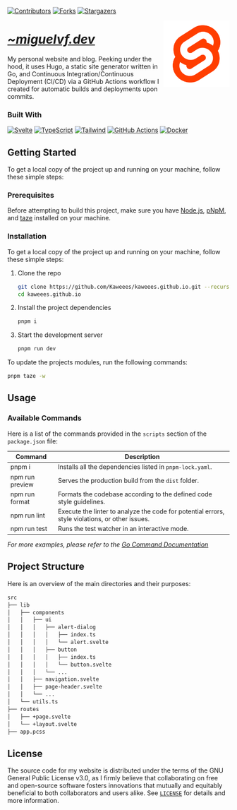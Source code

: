 <!-- PROJECT SHIELDS -->
<!--
*** I'm using markdown "reference style" links for readability.
*** Reference links are enclosed in brackets [ ] instead of parentheses ( ).
*** See the bottom of this document for the declaration of the reference variables
*** for contributors-url, forks-url, etc. This is an optional, concise syntax you may use.
*** https://www.markdownguide.org/basic-syntax/#reference-style-links
-->
<div align="left">

[![Contributors][contributors-shield]][contributors-url]
[![Forks][forks-shield]][forks-url] [![Stargazers][stars-shield]][stars-url]

</div>

<a href="https://miguelvf.dev">
  <source media="(prefers-color-scheme: dark)" srcset="assets/img/svelte-logo-light-mode.svg">
  <img alt="Text changing depending on mode. Light: 'Svelte Logo Light Mode' Dark: 'Svelte Logo Dark Mode'" src="assets/img/svelte-logo-dark-mode.svg" align="right" width="150">
</a>

<div align="left">
  <h1><em><a href="https://miguelvf.dev">~miguelvf.dev</a></em></h1>
</div>

<!-- ABOUT THE PROJECT -->

My personal website and blog. Peeking under the hood, it uses Hugo, a static
site generator written in Go, and Continuous Integration/Continuous Deployment
(CI/CD) via a GitHub Actions workflow I created for automatic builds and
deployments upon commits.

### Built With

[![Svelte][Svelte-shield]][Svelte-url]
[![TypeScript][TypeScript-shield]][TypeScript-url]
[![Tailwind][Tailwind-shield]][Tailwind-url]
[![GitHub Actions][GitHub-Actions-shield]][GitHub-Actions-url]
[![Docker][Docker-shield]][Docker-url]

<!-- GETTING STARTED -->

## Getting Started

To get a local copy of the project up and running on your machine, follow these
simple steps:

### Prerequisites

Before attempting to build this project, make sure you have
[Node.js](https://nodejs.org/en/download), [pNpM](https://pnpm.io/), and
[taze](https://github.com/antfu/taze) installed on your machine.

### Installation

To get a local copy of the project up and running on your machine, follow these
simple steps:

1. Clone the repo
   ```sh
   git clone https://github.com/Kaweees/kaweees.github.io.git --recurse-submodules
   cd kaweees.github.io
   ```
2. Install the project dependencies
   ```sh
   pnpm i
   ```
3. Start the development server
   ```sh
   pnpm run dev
   ```

To update the projects modules, run the following commands:

```sh
pnpm taze -w
```

<!-- USAGE EXAMPLES -->

## Usage

### Available Commands

Here is a list of the commands provided in the `scripts` section of the
`package.json` file:

| Command         | Description                                                                                     |
| --------------- | ----------------------------------------------------------------------------------------------- |
| pnpm i          | Installs all the dependencies listed in `pnpm-lock.yaml`.                                       |
| npm run preview | Serves the production build from the `dist` folder.                                             |
| npm run format  | Formats the codebase according to the defined code style guidelines.                            |
| npm run lint    | Execute the linter to analyze the code for potential errors, style violations, or other issues. |
| npm run test    | Runs the test watcher in an interactive mode.                                                   |

_For more examples, please refer to the
[Go Command Documentation](https://go.dev/doc/cmd)_

<!-- PROJECT FILE STRUCTURE -->

## Project Structure

Here is an overview of the main directories and their purposes:

```sh
src
├── lib
│   ├── components
│   │   ├── ui
│   │   │   ├── alert-dialog
│   │   │   │   ├── index.ts
│   │   │   │   └── alert.svelte
│   │   │   ├── button
│   │   │   │   ├── index.ts
│   │   │   │   └── button.svelte
│   │   │   └── ...
│   │   ├── navigation.svelte
│   │   ├── page-header.svelte
│   │   └── ...
│   └── utils.ts
├── routes
│   ├── +page.svelte
│   └── +layout.svelte
├── app.pcss
```

<!-- LICENSE -->
<!-- https://choosealicense.com/ -->

## License

The source code for my website is distributed under the terms of the GNU General
Public License v3.0, as I firmly believe that collaborating on free and
open-source software fosters innovations that mutually and equitably beneficial
to both collaborators and users alike. See [`LICENSE`](./LICENSE) for details
and more information.

<!-- MARKDOWN LINKS & IMAGES -->
<!-- https://www.markdownguide.org/basic-syntax/#reference-style-links -->

[contributors-shield]:
  https://img.shields.io/github/contributors/Kaweees/kaweees.github.io.svg?style=for-the-badge
[contributors-url]:
  https://github.com/Kaweees/kaweees.github.io/graphs/contributors
[forks-shield]:
  https://img.shields.io/github/forks/Kaweees/kaweees.github.io.svg?style=for-the-badge
[forks-url]: https://github.com/Kaweees/kaweees.github.io/network/members
[stars-shield]:
  https://img.shields.io/github/stars/Kaweees/kaweees.github.io.svg?style=for-the-badge
[stars-url]: https://github.com/Kaweees/kaweees.github.io/stargazers

<!-- MARKDOWN SHIELD BADGES & LINKS -->
<!-- https://github.com/Ileriayo/markdown-badges -->

[Svelte-shield]:
  https://img.shields.io/badge/svelte-%23008080.svg?style=for-the-badge&logo=svelte&logoColor=FF3E00&labelColor=222222&color=FF3E00
[Svelte-url]: https://svelte.dev/
[TypeScript-shield]:
  https://img.shields.io/badge/typescript-%23008080.svg?style=for-the-badge&logo=typescript&logoColor=3178C6&labelColor=222222&color=3178C6
[TypeScript-url]: https://www.typescriptlang.org/
[Tailwind-shield]:
  https://img.shields.io/badge/tailwindcss-%23008080.svg?style=for-the-badge&logo=tailwind-css&logoColor=0EA5E9&labelColor=222222&color=0EA5E9
[Tailwind-url]: https://tailwindcss.com/
[GitHub-Actions-shield]:
  https://img.shields.io/badge/github%20actions-%232671E5.svg?style=for-the-badge&logo=githubactions&logoColor=2671E5&labelColor=222222&color=2671E5
[GitHub-Actions-url]: https://github.com/features/actions
[Docker-shield]:
  https://img.shields.io/badge/docker-%232671E5.svg?style=for-the-badge&logo=docker&logoColor=1D63ED&labelColor=222222&color=1D63ED
[Docker-url]: https://www.docker.com/
